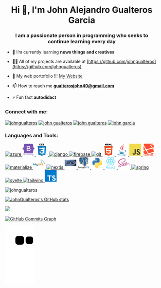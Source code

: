 <h1 align="center">Hi 👋, I'm John Alejandro Gualteros Garcia</h1>
<h3 align="center">I am a passionate person in programming who seeks to continue learning every day</h3>

- 🌱 I’m currently learning **news things and creatives**

- 👨‍💻 All of my projects are available at [https://github.com/johngualteros](https://github.com/johngualteros)

- 📝 My web portofolio !!! [My Website](https://johngualteroswebsite.vercel.app/website)

- 📫 How to reach me **gualterosjohn40@gmail.com**

- ⚡ Fun fact **autodidact**

<h3 align="left">Connect with me:</h3>
<p align="left">
<a href="https://codepen.io/johngualteros" target="blank"><img align="center" src="https://raw.githubusercontent.com/rahuldkjain/github-profile-readme-generator/master/src/images/icons/Social/codepen.svg" alt="johngualteros" height="30" width="40" /></a>
<a href="https://linkedin.com/in/john gualteros" target="blank"><img align="center" src="https://raw.githubusercontent.com/rahuldkjain/github-profile-readme-generator/master/src/images/icons/Social/linked-in-alt.svg" alt="john gualteros" height="30" width="40" /></a>
<a href="https://stackoverflow.com/users/john gualteros" target="blank"><img align="center" src="https://raw.githubusercontent.com/rahuldkjain/github-profile-readme-generator/master/src/images/icons/Social/stack-overflow.svg" alt="john gualteros" height="30" width="40" /></a>
<a href="https://fb.com/john garcia" target="blank"><img align="center" src="https://raw.githubusercontent.com/rahuldkjain/github-profile-readme-generator/master/src/images/icons/Social/facebook.svg" alt="john garcia" height="30" width="40" /></a>
</p>

<h3 align="left">Languages and Tools:</h3>
<p align="left"> <a href="https://azure.microsoft.com/en-in/" target="_blank" rel="noreferrer"> <img src="https://www.vectorlogo.zone/logos/microsoft_azure/microsoft_azure-icon.svg" alt="azure" width="40" height="40"/> </a> <a href="https://getbootstrap.com" target="_blank" rel="noreferrer"> <img src="https://raw.githubusercontent.com/devicons/devicon/master/icons/bootstrap/bootstrap-plain-wordmark.svg" alt="bootstrap" width="40" height="40"/> </a> <a href="https://www.w3schools.com/css/" target="_blank" rel="noreferrer"> <img src="https://raw.githubusercontent.com/devicons/devicon/master/icons/css3/css3-original-wordmark.svg" alt="css3" width="40" height="40"/> </a> <a href="https://www.djangoproject.com/" target="_blank" rel="noreferrer"> <img src="https://cdn.worldvectorlogo.com/logos/django.svg" alt="django" width="40" height="40"/> </a> <a href="https://firebase.google.com/" target="_blank" rel="noreferrer"> <img src="https://www.vectorlogo.zone/logos/firebase/firebase-icon.svg" alt="firebase" width="40" height="40"/> </a> <a href="https://git-scm.com/" target="_blank" rel="noreferrer"> <img src="https://www.vectorlogo.zone/logos/git-scm/git-scm-icon.svg" alt="git" width="40" height="40"/> </a> <a href="https://www.w3.org/html/" target="_blank" rel="noreferrer"> <img src="https://raw.githubusercontent.com/devicons/devicon/master/icons/html5/html5-original-wordmark.svg" alt="html5" width="40" height="40"/> </a> <a href="https://www.java.com" target="_blank" rel="noreferrer"> <img src="https://raw.githubusercontent.com/devicons/devicon/master/icons/java/java-original.svg" alt="java" width="40" height="40"/> </a> <a href="https://developer.mozilla.org/en-US/docs/Web/JavaScript" target="_blank" rel="noreferrer"> <img src="https://raw.githubusercontent.com/devicons/devicon/master/icons/javascript/javascript-original.svg" alt="javascript" width="40" height="40"/> </a> <a href="https://laravel.com/" target="_blank" rel="noreferrer"> <img src="https://raw.githubusercontent.com/devicons/devicon/master/icons/laravel/laravel-plain-wordmark.svg" alt="laravel" width="40" height="40"/> </a> <a href="https://materializecss.com/" target="_blank" rel="noreferrer"> <img src="https://raw.githubusercontent.com/prplx/svg-logos/5585531d45d294869c4eaab4d7cf2e9c167710a9/svg/materialize.svg" alt="materialize" width="40" height="40"/> </a> <a href="https://www.mysql.com/" target="_blank" rel="noreferrer"> <img src="https://raw.githubusercontent.com/devicons/devicon/master/icons/mysql/mysql-original-wordmark.svg" alt="mysql" width="40" height="40"/> </a> <a href="https://nextjs.org/" target="_blank" rel="noreferrer"> <img src="https://cdn.worldvectorlogo.com/logos/nextjs-2.svg" alt="nextjs" width="40" height="40"/> </a> <a href="https://www.php.net" target="_blank" rel="noreferrer"> <img src="https://raw.githubusercontent.com/devicons/devicon/master/icons/php/php-original.svg" alt="php" width="40" height="40"/> </a> <a href="https://www.postgresql.org" target="_blank" rel="noreferrer"> <img src="https://raw.githubusercontent.com/devicons/devicon/master/icons/postgresql/postgresql-original-wordmark.svg" alt="postgresql" width="40" height="40"/> </a> <a href="https://www.python.org" target="_blank" rel="noreferrer"> <img src="https://raw.githubusercontent.com/devicons/devicon/master/icons/python/python-original.svg" alt="python" width="40" height="40"/> </a> <a href="https://reactjs.org/" target="_blank" rel="noreferrer"> <img src="https://raw.githubusercontent.com/devicons/devicon/master/icons/react/react-original-wordmark.svg" alt="react" width="40" height="40"/> </a> <a href="https://sass-lang.com" target="_blank" rel="noreferrer"> <img src="https://raw.githubusercontent.com/devicons/devicon/master/icons/sass/sass-original.svg" alt="sass" width="40" height="40"/> </a> <a href="https://spring.io/" target="_blank" rel="noreferrer"> <img src="https://www.vectorlogo.zone/logos/springio/springio-icon.svg" alt="spring" width="40" height="40"/> </a> <a href="https://svelte.dev" target="_blank" rel="noreferrer"> <img src="https://upload.wikimedia.org/wikipedia/commons/1/1b/Svelte_Logo.svg" alt="svelte" width="40" height="40"/> </a> <a href="https://tailwindcss.com/" target="_blank" rel="noreferrer"> <img src="https://www.vectorlogo.zone/logos/tailwindcss/tailwindcss-icon.svg" alt="tailwind" width="40" height="40"/> </a> <a href="https://www.typescriptlang.org/" target="_blank" rel="noreferrer"> <img src="https://raw.githubusercontent.com/devicons/devicon/master/icons/typescript/typescript-original.svg" alt="typescript" width="40" height="40"/> </a> </p>

<p><img align="center" src="https://github-readme-stats.vercel.app/api/top-langs?username=johngualteros&bg_color=141414&color=ffffff&line=008BFF&point=ffffff&area_color=000000&show_icons=true&locale=en&layout=compact" alt="johngualteros" /></p>

<div>
<a href="http://www.github.com/johngualteros"><img height="160em"  src="https://github-readme-stats.vercel.app/api?username=johngualteros&show_icons=true&hide=&count_private=true&title_color=008BFF&text_color=73777B&icon_color=B4FF9F&bg_color=0D1117&hide_border=true&show_icons=true" alt="JohnGualteros's GitHub stats" /></a>

  <a href="http://www.github.com/johngualteros"><img height="160em" src="https://github-readme-streak-stats.herokuapp.com/?user=johngualteros&stroke=B4FF9F&background=0D1117&ring=008BFF&fire=FF5F00&currStreakNum=008BFF&currStreakLabel=008BFF&sideNums=008BFF&sideLabels=73777B&dates=73777B&hide_border=true" /></a>
</div> 

<a href="http://[www.github.com/johngualteros](https://github.com/johngualteros)"><img src="https://activity-graph.herokuapp.com/graph?username=johngualteros&bg_color=transparent&color=ffffff&line=008BFF&point=ffffff&area_color=fff&area=true&hide_border=true&custom_title=GitHub%20Commits%20Graph" alt="GitHub Commits Graph" /></a>

  
![Snake animation](https://github.com/rafaballerini/rafaballerini/blob/output/github-contribution-grid-snake.svg)


